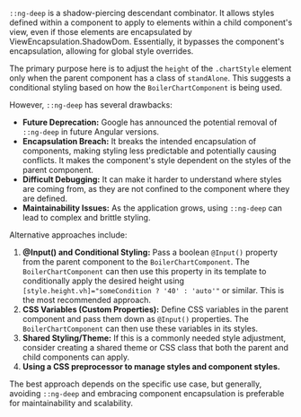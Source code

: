 `::ng-deep` is a shadow-piercing descendant combinator. It allows styles defined within a component to apply to elements within a child component's view, even if those elements are encapsulated by ViewEncapsulation.ShadowDom. Essentially, it bypasses the component's encapsulation, allowing for global style overrides.

The primary purpose here is to adjust the `height` of the `.chartStyle` element only when the parent component has a class of `standAlone`. This suggests a conditional styling based on how the `BoilerChartComponent` is being used.

However, `::ng-deep` has several drawbacks:

*   **Future Deprecation:** Google has announced the potential removal of `::ng-deep` in future Angular versions.
*   **Encapsulation Breach:**  It breaks the intended encapsulation of components, making styling less predictable and potentially causing conflicts. It makes the component's style dependent on the styles of the parent component.
*   **Difficult Debugging:** It can make it harder to understand where styles are coming from, as they are not confined to the component where they are defined.
*   **Maintainability Issues:** As the application grows, using `::ng-deep` can lead to complex and brittle styling.

Alternative approaches include:

1.  **@Input() and Conditional Styling:** Pass a boolean `@Input()` property from the parent component to the `BoilerChartComponent`. The `BoilerChartComponent` can then use this property in its template to conditionally apply the desired height using `[style.height.vh]="someCondition ? '40' : 'auto'"` or similar. This is the most recommended approach.
2.  **CSS Variables (Custom Properties):**  Define CSS variables in the parent component and pass them down as `@Input()` properties. The `BoilerChartComponent` can then use these variables in its styles.
3.  **Shared Styling/Theme:** If this is a commonly needed style adjustment, consider creating a shared theme or CSS class that both the parent and child components can apply.
4.  **Using a CSS preprocessor to manage styles and component styles.**

The best approach depends on the specific use case, but generally, avoiding `::ng-deep` and embracing component encapsulation is preferable for maintainability and scalability.